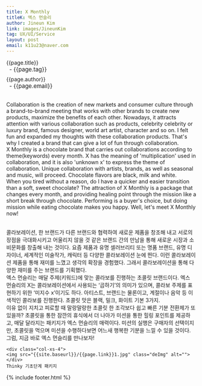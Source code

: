 ```yaml
---
title: X Monthly
titleK: 엑스 먼슬리
author: Jineun Kim
link: images/JineunKim
tag: UX/UI/Service
layout: post
email: k11u23@naver.com
---	
```


<div class="container">

<div class="deDep">
{{page.title}}<br>
<p style="font-size:15px; margin:0px; padding:0px 0px 0px 8px; margin:0px 0px 8px 0px;">- {{page.tag}}</p>
{{page.author}}<br>
<p style="font-size:15px; margin:0px; padding:0px 0px 0px 8px;">- {{page.email}}</p>
</div>

<br>

<div class="det lato">

<!--영문-->
Collaboration is the creation of new markets and consumer culture through a brand-to-brand meeting that works with other brands to create new products, maximize the benefits of each other. Nowadays, it attracts attention with various collaboration such as products, celebrity celebrity or luxury brand, famous designer, world art artist, character and so on. I felt fun and expanded my thoughts with these collaboration products. That's why I created a brand that can give a lot of fun through collaboration.
<br>
X Monthly is a chocolate brand that carries out collaborations according to theme(keywords) every month. X has the meaning of 'multiplication' used in collaboration, and it is also 'unknown x' to express the theme of collaboration. Unique collaboration with artists, brands, as well as seasonal and music, will proceed. Chocolate flavors are black, milk and white.
<br>
When you tired without a reason, do I have a quicker and easier transition than a soft, sweet chocolate? The attraction of X Monthly is a package that changes every month, and providing healing point through the mission like a short break through chocolate. Performing is a buyer's choice, but doing mission while eating chocolate makes you happy. Well, let's meet X Monthly now!

<!--영문-->

</div>


<div class="noto">
<!--국문-->

<br>
콜라보레이션, 한 브랜드가 다른 브랜드와 협력하여 새로운 제품을 창조해 내고 서로의 장점을 극대화시키고 어울리지 않을 것 같은 브랜드 간의 만남을 통해 새로운 시장과 소비문화를 창출해 내는 것이다. 요즘 제품과 유명 셀러브리티 또는 명품 브랜드, 유명 디자이너, 세계적인 미술작가, 캐릭터 등 다양한 콜라보레이션 눈에 띈다. 이런 콜라보레이션 제품을 통해 재미를 느꼈고 생각의 확장을 경험했다. 그래서 콜라보레이션을 통해 다양한 재미를 주는 브랜드를 기획했다.
<br>
엑스 먼슬리는 매달 주제(키워드)에 맞는 콜라보를 진행하는 초콜릿 브랜드이다. 엑스 먼슬리의 X는 콜라보레이션에서 사용되는 ‘곱하기’의 의미가 있으며, 콜라보 주제를 표현하기 위한 ‘미지수 x’이기도 하다. 아티스트, 브랜드는 물론이고, 계절이나 음악 등 이색적인 콜라보를 진행한다. 초콜릿 맛은 블랙, 밀크, 화이트 기본 3가지.
<br>
이유 없이 지치고 피로할 때 말랑말랑한 초콜릿 한 조각보다 쉽고 빠른 기분 전환제가 또 있을까? 초콜릿을 통한 잠깐의 휴식에서 더 나아가 미션을 통한 힐링 포인트를 제공하고, 매달 달라지는 패키지가 엑스 먼슬리의 매력이다. 미션의 실행은 구매자의 선택이지만, 초콜릿을 먹으며 미션을 수행하다보면 어느새 행복한 기분을 느낄 수 있을 것이다. 그럼, 지금 바로 엑스 먼슬리를 만나보자!

<!--국문-->

</div>

<div class="row noto">
	
	<div class="col-xs-4">
	<img src="{{site.baseurl}}/{{page.link}}1.jpg" class="deImg" alt=""></div>
	Thinky 기초단계 패키지
</div>

	

</div> 

{% include footer.html %}